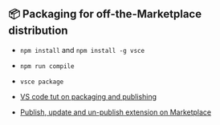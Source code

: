 ## 📦 Packaging for off-the-Marketplace distribution
- `npm install` and `npm install -g vsce`
- `npm run compile`
- `vsce package`
- [VS code tut on packaging and publishing](https://code.visualstudio.com/api/working-with-extensions/publishing-extension#packaging-extensions)

- [Publish, update and un-publish extension on Marketplace](https://code.visualstudio.com/api/working-with-extensions/publishing-extension)
